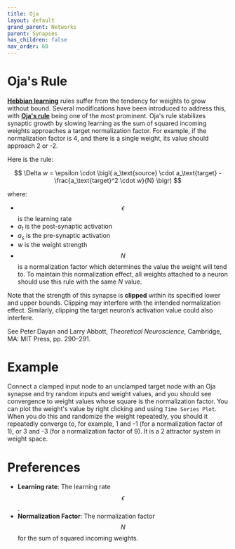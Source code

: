 ```yaml
---
title: Oja
layout: default
grand_parent: Networks
parent: Synapses
has_children: false
nav_order: 60
---
```


# Oja's Rule

**[Hebbian learning](https://en.wikipedia.org/wiki/Hebbian_theory)** rules suffer from the tendency for weights to grow without bound. Several modifications have been introduced to address this, with **[Oja's rule](https://en.wikipedia.org/wiki/Oja%27s_rule)** being one of the most prominent.  Oja's rule stabilizes synaptic growth by slowing learning as the sum of squared incoming weights approaches a target normalization factor. For example, if the normalization factor is 4, and there is a single weight, its value should approach 2 or -2.

Here is the rule:

$$
\Delta w = \epsilon \cdot \bigl( a_\text{source}  \cdot a_\text{target} - \frac{a_\text{target}^2 \cdot w}{N} \bigr)
$$  


where:  
- $$\epsilon$$ is the learning rate
- *a<sub>t</sub>* is the post-synaptic activation  
- *a<sub>s</sub>* is the pre-synaptic activation  
- *w* is the weight strength  
- $$N$$ is a normalization factor which determines the value the weight will tend to. To maintain this normalization effect, all weights attached to a neuron should use this rule with the same *N* value.

Note that the strength of this synapse is **clipped** within its specified lower and upper bounds. Clipping may interfere with the intended normalization effect. Similarly, clipping the target neuron’s activation value could also interfere.

See Peter Dayan and Larry Abbott, *Theoretical Neuroscience,* Cambridge, MA: MIT Press, pp. 290–291.

# Example

 Connect a clamped input node to an unclamped target node with an Oja synapse and try random inputs and weight values, and you should see convergence to weight values whose square is the normalization factor. You can plot the weight's value by right clicking and using `Time Series Plot`. When you do this and randomize the weight repeatedly, you should it repeatedly converge to, for example, 1 and -1 (for a normalization factor of 1), or 3 and -3 (for a normalization factor of 9). It is a 2 attractor system in weight space. 

# Preferences
- **Learning rate**: The learning rate $$\epsilon$$.
- **Normalization Factor**: The normalization factor $$N$$ for the sum of squared incoming weights.